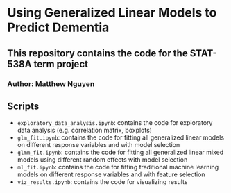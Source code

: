 # Using Generalized Linear Models to Predict Dementia
## This repository contains the code for the STAT-538A term project
### Author: Matthew Nguyen

## Scripts
* `exploratory_data_analysis.ipynb`: contains the code for exploratory data analysis (e.g. correlation matrix, boxplots)
* `glm_fit.ipynb`: contains the code for fitting all generalized linear models on different response variables and with model selection
* `glmm_fit.ipynb`: contains the code for fitting all generalized linear mixed models using different random effects with model selection
* `ml_fit.ipynb`: contains the code for fitting traditional machine learning models on different response variables and with feature selection
* `viz_results.ipynb`: contains the code for visualizing results
